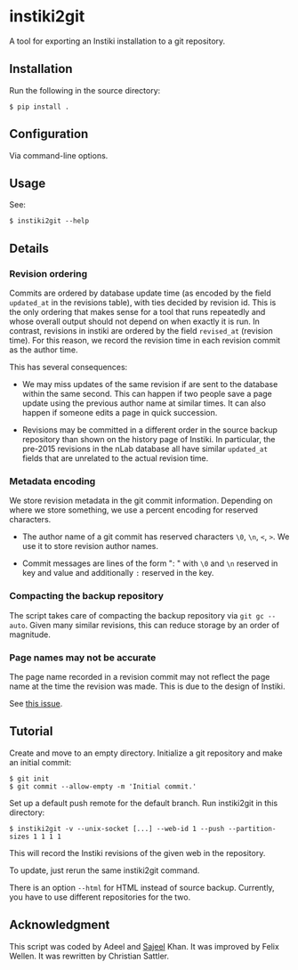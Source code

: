 # instiki2git

A tool for exporting an Instiki installation to a git repository.

## Installation

Run the following in the source directory:
```shell
$ pip install .
```

## Configuration

Via command-line options.

## Usage

See:
```shell
$ instiki2git --help
```

## Details

### Revision ordering

Commits are ordered by database update time (as encoded by the field `updated_at` in the revisions table), with ties decided by revision id.
This is the only ordering that makes sense for a tool that runs repeatedly and whose overall output should not depend on when exactly it is run.
In contrast, revisions in instiki are ordered by the field `revised_at` (revision time).
For this reason, we record the revision time in each revision commit as the author time.

This has several consequences:

* We may miss updates of the same revision if are sent to the database within the same second.
  This can happen if two people save a page update using the previous author name at similar times.
  It can also happen if someone edits a page in quick succession.

* Revisions may be committed in a different order in the source backup repository than shown on the history page of Instiki.
  In particular, the pre-2015 revisions in the nLab database all have similar `updated_at` fields that are unrelated to the actual revision time.

### Metadata encoding

We store revision metadata in the git commit information.
Depending on where we store something, we use a percent encoding for reserved characters.

* The author name of a git commit has reserved characters `\0`, `\n`, `<`, `>`.
  We use it to store revision author names.

* Commit messages are lines of the form "<key>: <value>" with `\0` and `\n` reserved in key and value and additionally `:` reserved in the key.

### Compacting the backup repository

The script takes care of compacting the backup repository via `git gc --auto`.
Given many similar revisions, this can reduce storage by an order of magnitude.

### Page names may not be accurate

The page name recorded in a revision commit may not reflect the page name at the time the revision was made.
This is due to the design of Instiki.

See [this issue](https://github.com/ncatlab/instiki2git/issues/5).

## Tutorial

Create and move to an empty directory.
Initialize a git repository and make an initial commit:

```shell
$ git init
$ git commit --allow-empty -m 'Initial commit.'
```
Set up a default push remote for the default branch.
Run instiki2git in this directory:
``` shell
$ instiki2git -v --unix-socket [...] --web-id 1 --push --partition-sizes 1 1 1 1
```
This will record the Instiki revisions of the given web in the repository.

To update, just rerun the same instiki2git command.

There is an option `--html` for HTML instead of source backup.
Currently, you have to use different repositories for the two.

## Acknowledgment

This script was coded by Adeel and [Sajeel](https://sajeelk.github.io/) Khan.
It was improved by Felix Wellen.
It was rewritten by Christian Sattler.
